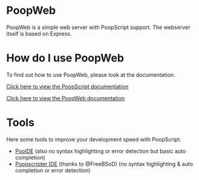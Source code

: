 # PoopWeb
PoopWeb is a simple web server with PoopScript support. The webserver itself is based on Express.

# How do I use PoopWeb
To find out how to use PoopWeb, please look at the documentation.

[Click here to view the PoopScript documentation](https://goldenretriveryt.github.io/PoopScript/)

[Click here to view the PoopWeb documentation](https://goldenretriveryt.github.io/PoopWeb/)

# Tools
Here some tools to improve your development speed with PoopScript.
* [PooIDE](https://goldenretriveryt.github.io/PoopScript/pooide/) (also no syntax highlighting or error detection but basic auto completion)
* [Poopscripter IDE](https://github.com/FreeBSoD/Poopscripter/) (thanks to @FreeBSoD) (no syntax highlighting & auto completion or error detection)